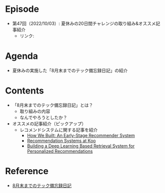 # Episode
- 第47回（2022/10/03）: 夏休みの20日間チャレンジの取り組み&オススメ記事紹介
    - リンク: 

# Agenda
- 夏休みの実施した「8月末までのテック備忘録日記」の紹介

# Contents
- 「8月末までのテック備忘録日記」とは？
    - 取り組みの内容
    - なんでやろうとしたか？
- オススメの記事紹介（ピックアップ）
    - レコメンドシステムに関する記事を紹介
        - [How We Built: An Early-Stage Recommender System](https://right-hell-d7a.notion.site/6-How-We-Built-An-Early-Stage-Recommender-System-4790897c31614640955fc9cc8be1d8eb)
        - [Recommendation Systems at Koo](https://right-hell-d7a.notion.site/13-Recommendation-Systems-at-Koo-53dfedbfb8764bd5acfd2ed3f45561a4)
        - [Building a Deep Learning Based Retrieval System for Personalized Recommendations](https://right-hell-d7a.notion.site/15-Building-a-Deep-Learning-Based-Retrieval-System-for-Personalized-Recommendations-fe73d4a1db9641c29ad2176f3e2e4f70)

# Reference
- [8月末までのテック備忘録日記](https://right-hell-d7a.notion.site/8-841d8ee4ed654921953ad4155d198d79)